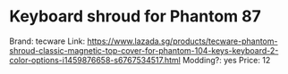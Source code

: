 # Keyboard shroud for Phantom 87

Brand: tecware
Link: https://www.lazada.sg/products/tecware-phantom-shroud-classic-magnetic-top-cover-for-phantom-104-keys-keyboard-2-color-options-i1459876658-s6767534517.html
Modding?: yes
Price: 12